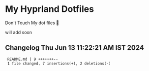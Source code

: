 # My Hyprland Dotfiles
  Don't Touch My dot files 🙂
 
will add soon
 
## Changelog Thu Jun 13 11:22:21 AM IST 2024
```
 README.md | 9 +++++++--
 1 file changed, 7 insertions(+), 2 deletions(-)
```
 
